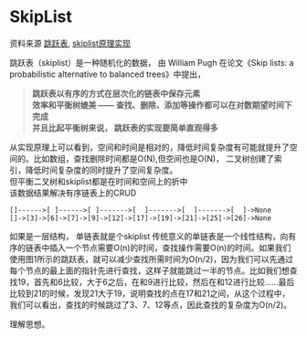 # SkipList

资料来源  [跳跃表],  [skiplist原理实现]

   [跳跃表]: <http://redisbook.readthedocs.org/en/latest/internal-datastruct/skiplist.html>
   [skiplist原理实现]: <http://blog.csdn.net/ict2014/article/details/17394259>

跳跃表（skiplist）是一种随机化的数据， 由 William Pugh 在论文《Skip lists: a probabilistic alternative to balanced trees》中提出， 

>  **跳跃表以有序的方式在层次化的链表中保存元素**  
>  **效率和平衡树媲美 —— 查找、删除、添加等操作都可以在对数期望时间下完成**  
> **并且比起平衡树来说， 跳跃表的实现要简单直观得多**

从实现原理上可以看到，空间和时间是相对的，降低时间复杂度有可能就提升了空间的。比如数组，查找删除时间都是O(N),但空间也是O(N)， 二叉树创建了索引，降低时间复杂度的同时提升了空间复杂度。  
但平衡二叉树和skiplist都是在时间和空间上的折中  
该数据结果解决有序链表上的CRUD
```
[]------>[ ]------>[ ]------->[  ]------->[  ]------->[  ]->None
[]->[3]->[6]->[7]->[9]->[12]->[17]->[19]->[21]->[25]->[26]->None
```
如果是一层结构， 单链表就是个skiplist
传统意义的单链表是一个线性结构，向有序的链表中插入一个节点需要O(n)的时间，查找操作需要O(n)的时间。如果我们使用图1所示的跳跃表，就可以减少查找所需时间为O(n/2)，因为我们可以先通过每个节点的最上面的指针先进行查找，这样子就能跳过一半的节点。比如我们想查找19，首先和6比较，大于6之后，在和9进行比较，然后在和12进行比较......最后比较到21的时候，发现21大于19，说明查找的点在17和21之间，从这个过程中，我们可以看出，查找的时候跳过了3、7、12等点，因此查找的复杂度为O(n/2)。

理解思想。